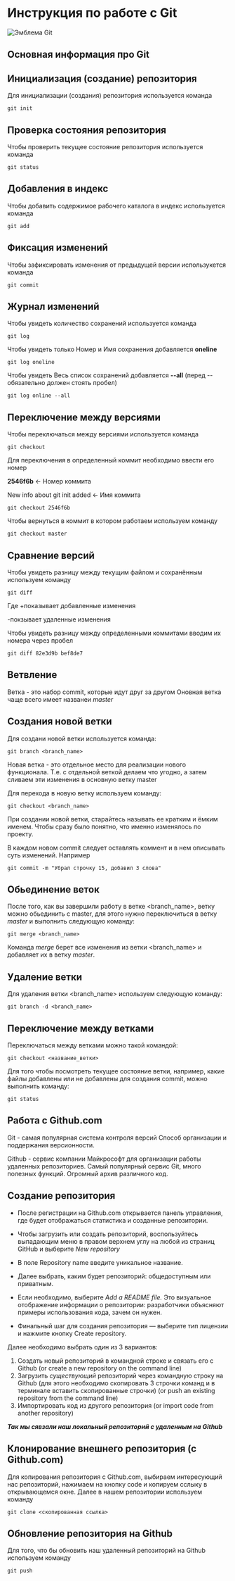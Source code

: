 # **Инструкция по работе с Git**


![Эмблема Git](git.jpeg)

## Основная информация про Git

## Инициализация (создание) репозитория

Для инициализации (создания) репозитория используется команда 
    
    git init  

## Проверка состояния  репозитория

Чтобы проверить текущее состояние репозитория используется команда

    git status


## Добавления в индекс

Чтобы добавить содержимое рабочего каталога в индекс используется команда

    git add

## Фиксация изменений

Чтобы зафиксировать изменения от предыдущей версии использукется команда

    git commit

## Журнал изменений

Чтобы увидеть количество сохранений используется команда

    git log

Чтобы увидеть только Номер и Имя сохранения добавляется **oneline** 

    git log oneline

Чтобы увидеть Весь список сохранений добавляется **--all** (перед -- обязательно должен стоять пробел)

    git log online --all

## Переключение между версиями

Чтобы переключаться между версиями используется команда 

    git checkout

Для переключения в определенный коммит необходимо ввести его номер

**2546f6b** <- Номер коммита 

New info about git init added <- Имя коммита

    git checkout 2546f6b 

Чтобы вернуться в коммит в котором работаем используем команду

    git checkout master

## Сравнение версий 

Чтобы увидеть разницу между текущим файлом
и сохранённым используем команду

    git diff
Где +показывает добавленные изменения

-покзывает удаленные изменения


Чтобы увидеть разницу между определенными коммитами вводим их номера через пробел

    git diff 82e3d9b bef8de7

## Ветвление

Ветка - это набор commit, которые идут друг за другом
Оновная ветка чаще всего имеет названеи  _master_

## Создания новой ветки

Для создани новой ветки используется команда:

    git branch <branch_name>

Новая ветка - это  отдельное место для реализации нового функционала. Т.е. с отдельной веткой делаем что угодно, а затем сливаем эти изменения в основную ветку master

Для перехода в новую ветку используем команду:

    git checkout <branch_name>

При создании новой ветки, старайтесь называть ее кратким и ёмким именем. Чтобы сразу было понятно, что именно изменялось по проекту. 

В каждом новом commit следует оставлять коммент и в нем описывать суть изменений. Например

    git commit -m "Убрал строчку 15, добавил 3 слова"

## Обьединение веток

После того, как вы завершили работу в ветке <branch_name>, ветку можно обьединить с master, для этого нужно переключиться в ветку _master_ и выполнить следующую команду:

    git merge <branch_name>

Команда _merge_ берет все изменения из ветки <branch_name> и добавляет их в ветку _master_.
    
## Удаление ветки

Для удаления ветки <branch_name> используем следующую команду:

    git branch -d <branch_name>
    

## Переключение между ветками 

Переключаться между ветками можно такой командой:

    git checkout <название_ветки>

Для того чтобы посмотреть текущее состояние ветки, например, какие файлы добавлены или не добавлены для создания commit, можно выполнить команду:

    git status

## Работа с Github.com

Git - самая популярная система контроля версий
Способ организации и поддержания
версионности. 

Github - сервис компании Майкрософт для
организации работы удаленных репозиториев.
Самый популярный сервис Git, много полезных функций.
Огромный архив различного код.

## Создание репозитория

* После регистрации на Github.com открывается панель управления, где будет отображаться статистика и созданные репозитории.

* Чтобы загрузить или создать репозиторий, воспользуйтесь выпадающим меню в правом верхнем углу на любой из страниц GitHub и выберите _New repository_

* В поле Repository name введите уникальное название.

* Далее выбрать, каким будет репозиторий: общедоступным или приватным.

* Если необходимо, выберите _Add a README file._ Это визуальное отображение информации о репозитории: разработчики объясняют примеры использования кода, зачем он нужен.

* Финальный шаг для создания репозитория — выберите тип лицензии и нажмите кнопку Create repository.

Далее необходимо выбрать один из 3 вариантов:
1. Создать новый репозиторий в командной строке и связать его с Github (or create a new repository on the command line)
2. Загрузить _существующий_ репозиторий через командную строку на Github (для этого необходимо скопировать 3 строчки команд и в терминале вставить скопированные строчки) (or push an existing repository from the command line)
3. Импортировать код из другого репозитория (or import code from another repository)

__*Так мы сявзали наш локальный репозиторий с удаленным на Github*__

## Клонирование внешнего репозитория (с Github.com)

Для копирования репозитория с Github.com, выбираем интересующий нас репозиторий, нажимаем на кнопку code и копируем сслыку в открывающемся окне. Далее в нашем репозитории используем команду

    git clone <скопированная ссылка>

## Обновление репозитория на Github

Для того, что бы обновить наш удаленный репозиторий на Github используем команду
    
    git push

    









